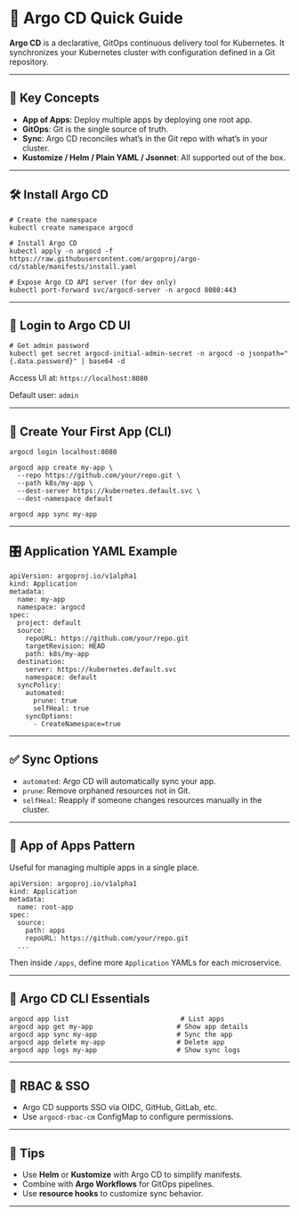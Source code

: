 # 🚀 Argo CD Quick Guide

**Argo CD** is a declarative, GitOps continuous delivery tool for Kubernetes. It synchronizes your Kubernetes cluster with configuration defined in a Git repository.

---

## 📌 Key Concepts

- **App of Apps**: Deploy multiple apps by deploying one root app.
- **GitOps**: Git is the single source of truth.
- **Sync**: Argo CD reconciles what’s in the Git repo with what’s in your cluster.
- **Kustomize / Helm / Plain YAML / Jsonnet**: All supported out of the box.

---

## 🛠️ Install Argo CD

```
# Create the namespace
kubectl create namespace argocd

# Install Argo CD
kubectl apply -n argocd -f https://raw.githubusercontent.com/argoproj/argo-cd/stable/manifests/install.yaml

# Expose Argo CD API server (for dev only)
kubectl port-forward svc/argocd-server -n argocd 8080:443
```

---

## 🔐 Login to Argo CD UI

```
# Get admin password
kubectl get secret argocd-initial-admin-secret -n argocd -o jsonpath="{.data.password}" | base64 -d
```

Access UI at: `https://localhost:8080`

Default user: `admin`

---

## 🚀 Create Your First App (CLI)

```
argocd login localhost:8080

argocd app create my-app \
  --repo https://github.com/your/repo.git \
  --path k8s/my-app \
  --dest-server https://kubernetes.default.svc \
  --dest-namespace default

argocd app sync my-app
```

---

## 🎛 Application YAML Example

```
apiVersion: argoproj.io/v1alpha1
kind: Application
metadata:
  name: my-app
  namespace: argocd
spec:
  project: default
  source:
    repoURL: https://github.com/your/repo.git
    targetRevision: HEAD
    path: k8s/my-app
  destination:
    server: https://kubernetes.default.svc
    namespace: default
  syncPolicy:
    automated:
      prune: true
      selfHeal: true
    syncOptions:
      - CreateNamespace=true
```

---

## ✅ Sync Options

- `automated`: Argo CD will automatically sync your app.
- `prune`: Remove orphaned resources not in Git.
- `selfHeal`: Reapply if someone changes resources manually in the cluster.

---

## 🧩 App of Apps Pattern

Useful for managing multiple apps in a single place.

```
apiVersion: argoproj.io/v1alpha1
kind: Application
metadata:
  name: root-app
spec:
  source:
    path: apps
    repoURL: https://github.com/your/repo.git
  ...
```

Then inside `/apps`, define more `Application` YAMLs for each microservice.

---

## 🔧 Argo CD CLI Essentials

```
argocd app list                            # List apps
argocd app get my-app                     # Show app details
argocd app sync my-app                    # Sync the app
argocd app delete my-app                  # Delete app
argocd app logs my-app                    # Show sync logs
```

---

## 🔐 RBAC & SSO

- Argo CD supports SSO via OIDC, GitHub, GitLab, etc.
- Use `argocd-rbac-cm` ConfigMap to configure permissions.

---

## 🧠 Tips

- Use **Helm** or **Kustomize** with Argo CD to simplify manifests.
- Combine with **Argo Workflows** for GitOps pipelines.
- Use **resource hooks** to customize sync behavior.

---
